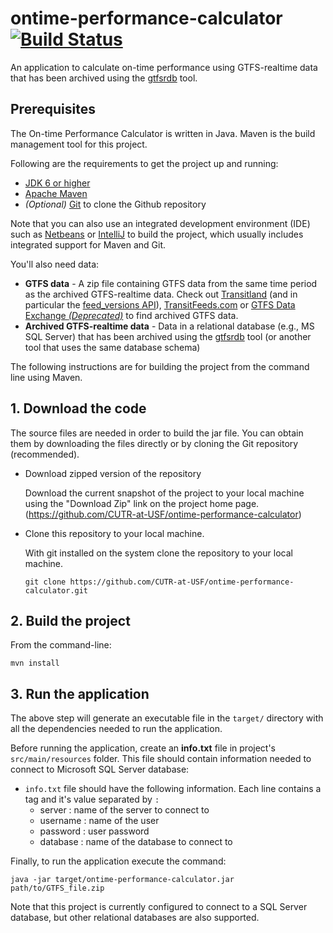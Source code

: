 # ontime-performance-calculator [![Build Status](https://travis-ci.org/CUTR-at-USF/ontime-performance-calculator.svg?branch=master)](https://travis-ci.org/CUTR-at-USF/ontime-performance-calculator)

An application to calculate on-time performance using GTFS-realtime data that has been archived using the [gtfsrdb](https://github.com/mattwigway/gtfsrdb) tool.

## Prerequisites

The On-time Performance Calculator is written in Java. Maven is the build management tool for this project. 

Following are the requirements to get the project up and running:

* [JDK 6 or higher](http://www.oracle.com/technetwork/es/java/javase/downloads/index.html)
* [Apache Maven](https://maven.apache.org/)
* *(Optional)* [Git](https://git-scm.com/) to clone the Github repository

Note that you can also use an integrated development environment (IDE) such as [Netbeans](https://netbeans.org/) or [IntelliJ](https://www.jetbrains.com/idea/) to build the project, which usually includes integrated support for Maven and Git.

You'll also need data:

* **GTFS data** - A zip file containing GTFS data from the same time period as the archived GTFS-realtime data.  Check out [Transitland](https://transit.land/) (and in particular the [feed_versions API](http://transit.land/api/v1/feed_versions)), [TransitFeeds.com](http://transitfeeds.com/) or [GTFS Data Exchange *(Deprecated)*](http://www.gtfs-data-exchange.com/) to find archived GTFS data. 
* **Archived GTFS-realtime data** - Data in a relational database (e.g., MS SQL Server) that has been archived using the [gtfsrdb](https://github.com/mattwigway/gtfsrdb) tool (or another tool that uses the same database schema) 

The following instructions are for building the project from the command line using Maven.

## 1. Download the code

The source files are needed in order to build the jar file. You can obtain them by downloading the files directly or by cloning the Git repository (recommended).

  * Download zipped version of the repository

    Download the current snapshot of the project to your local machine using the "Download Zip" link on the project home page. (https://github.com/CUTR-at-USF/ontime-performance-calculator)

  - Clone this repository to your local machine.

    With git installed on the system clone the repository to your local machine.

    `git clone https://github.com/CUTR-at-USF/ontime-performance-calculator.git`

## 2. Build the project

From the command-line:

`mvn install`

## 3. Run the application

The above step will generate an executable file in the `target/` directory with all the dependencies needed to run the application.

Before running the application, create an **info.txt** file in project's `src/main/resources` folder. This file should contain information needed to connect to Microsoft SQL Server database:
  - `info.txt` file should have the following information. Each line contains a tag and it's value separated by `:` 
    * server : name of the server to connect to
    * username : name of the user
    * password : user password
    * database : name of the database to connect to
  
Finally, to run the application execute the command:

`java -jar target/ontime-performance-calculator.jar path/to/GTFS_file.zip`

Note that this project is currently configured to connect to a SQL Server database, but other relational databases are also supported.